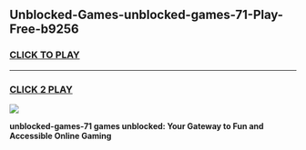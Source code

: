 
## Unblocked-Games-unblocked-games-71-Play-Free-b9256
<h3>
<a href="https://premium76.site?title=unblocked-games-71&ref=18A1">CLICK TO PLAY</a></h3>
<hr>

<h3>
<a href="https://premium76.site?title=unblocked-games-71&ref=18A1">CLICK 2 PLAY</a>
  
</h3>

<a href="https://premium76.site?title=unblocked-games-71&ref=18A1"><img src="https://clearcache.store/games.png"></a>


**unblocked-games-71 games unblocked: Your Gateway to Fun and Accessible Online Gaming**
